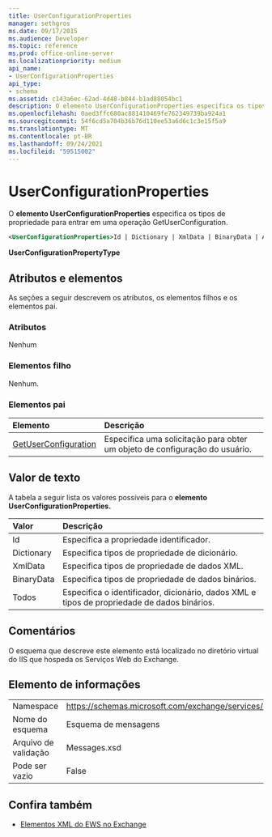 ```yaml
---
title: UserConfigurationProperties
manager: sethgros
ms.date: 09/17/2015
ms.audience: Developer
ms.topic: reference
ms.prod: office-online-server
ms.localizationpriority: medium
api_name:
- UserConfigurationProperties
api_type:
- schema
ms.assetid: c143a6ec-62ad-4d48-b844-b1ad88054bc1
description: O elemento UserConfigurationProperties especifica os tipos de propriedade para entrar em uma operação GetUserConfiguration.
ms.openlocfilehash: 0aed3ffc680ac881410469fe762349739ba924a1
ms.sourcegitcommit: 54f6cd5a704b36b76d110ee53a6d6c1c3e15f5a9
ms.translationtype: MT
ms.contentlocale: pt-BR
ms.lasthandoff: 09/24/2021
ms.locfileid: "59515002"
---
```

# <a name="userconfigurationproperties"></a>UserConfigurationProperties

O **elemento UserConfigurationProperties** especifica os tipos de propriedade para entrar em uma operação GetUserConfiguration. 
  
```xml
<UserConfigurationProperties>Id | Dictionary | XmlData | BinaryData | All</UserConfigurationProperties>
```

 **UserConfigurationPropertyType**
## <a name="attributes-and-elements"></a>Atributos e elementos

As seções a seguir descrevem os atributos, os elementos filhos e os elementos pai.
  
### <a name="attributes"></a>Atributos

Nenhum
  
### <a name="child-elements"></a>Elementos filho

Nenhum.
  
### <a name="parent-elements"></a>Elementos pai

|**Elemento**|**Descrição**|
|:-----|:-----|
|[GetUserConfiguration](getuserconfiguration.md) <br/> |Especifica uma solicitação para obter um objeto de configuração do usuário.  <br/> |
   
## <a name="text-value"></a>Valor de texto

A tabela a seguir lista os valores possíveis para o **elemento UserConfigurationProperties.** 
  
|**Valor**|**Descrição**|
|:-----|:-----|
|Id  <br/> |Especifica a propriedade identificador.  <br/> |
|Dictionary  <br/> |Especifica tipos de propriedade de dicionário.  <br/> |
|XmlData  <br/> |Especifica tipos de propriedade de dados XML.  <br/> |
|BinaryData  <br/> |Especifica tipos de propriedade de dados binários.  <br/> |
|Todos  <br/> |Especifica o identificador, dicionário, dados XML e tipos de propriedade de dados binários.  <br/> |
   
## <a name="remarks"></a>Comentários

O esquema que descreve este elemento está localizado no diretório virtual do IIS que hospeda os Serviços Web do Exchange.
  
## <a name="element-information"></a>Elemento de informações

|||
|:-----|:-----|
|Namespace  <br/> |https://schemas.microsoft.com/exchange/services/2006/messages  <br/> |
|Nome do esquema  <br/> |Esquema de mensagens  <br/> |
|Arquivo de validação  <br/> |Messages.xsd  <br/> |
|Pode ser vazio  <br/> |False  <br/> |
   
## <a name="see-also"></a>Confira também



- [Elementos XML do EWS no Exchange](ews-xml-elements-in-exchange.md)

